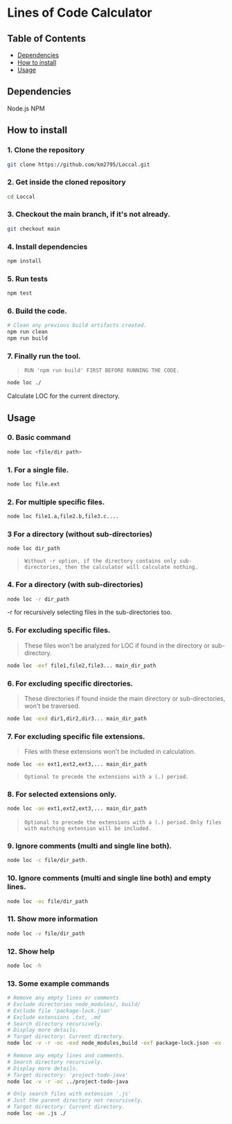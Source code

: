 # Lines of Code Calculator

## Table of Contents

- [Dependencies](#markdown-header-dependencies)
- [How to install](#markdown-header-how-to-install)
- [Usage](#markdown-header-usage)

## Dependencies

Node.js
NPM

## How to install

### 1. Clone the repository

```bash
git clone https://github.com/km2795/Loccal.git
```

### 2. Get inside the cloned repository

```bash
cd Loccal
```

### 3. Checkout the main branch, if it's not already.

```bash
git checkout main
```

### 4. Install dependencies

```bash
npm install
```

### 5. Run tests

```bash
npm test
```

### 6. Build the code.

```bash
# Clean any previous build artifacts created.
npm run clean
npm run build
```

### 7. Finally run the tool.

> `RUN 'npm run build' FIRST BEFORE RUNNING THE CODE.`

```bash
node loc ./
```

Calculate LOC for the current directory.

## Usage

### 0. Basic command 

```bash
node loc <file/dir path>
```

### 1. For a single file.

```bash
node loc file.ext
```

### 2. For multiple specific files.

```bash
node loc file1.a,file2.b,file3.c....
```

### 3 For a directory (without sub-directories)

```bash
node loc dir_path
```

> `Without -r option, if the directory contains only sub-directories, then the calculator will calculate nothing.`

### 4. For a directory (with sub-directories)

```bash
node loc -r dir_path
```

-r for recursively selecting files in the sub-directories too.

### 5. For excluding specific files.

> These files won't be analyzed for LOC if found in the directory or sub-directory.

```bash
node loc -exf file1,file2,file3... main_dir_path
```

### 6. For excluding specific directories.

> These directories if found inside the main directory or sub-directories, won't be traversed.

```bash
node loc -exd dir1,dir2,dir3... main_dir_path
```

### 7. For excluding specific file extensions.

> Files with these extensions won't be included in calculation.

```bash
node loc -ex ext1,ext2,ext3,... main_dir_path
```

> `Optional to precede the extensions with a (.) period.`

### 8. For selected extensions only.

```bash
node loc -ae ext1,ext2,ext3,... main_dir_path
```

> `Optional to precede the extensions with a (.) period.`
> `Only files with matching extension will be included.`

### 9. Ignore comments (multi and single line both).

```bash
node loc -c file/dir_path.
```

### 10. Ignore comments (multi and single line both) and empty lines.

```bash
node loc -oc file/dir_path
```

### 11. Show more information

```bash
node loc -v file/dir_path
```

### 12. Show help

```bash
node loc -h
```

### 13. Some example commands

```bash
# Remove any empty lines or comments
# Exclude directories node_modules/, build/
# Exclude file 'package-lock.json'
# Exclude extensions .txt, .md
# Search directory recursively.
# Display more details.
# Target directory: Current directory.
node loc -v -r -oc -exd node_modules,build -exf package-lock.json -ex .txt,.md ./
```

```bash
# Remove any empty lines and comments.
# Search directory recursively.
# Display more details.
# Target directory: 'project-todo-java'
node loc -v -r -oc ../project-todo-java
```

```bash
# Only search files with extension '.js'
# Just the parent directory not recursively.
# Target directory: Current directory.
node loc -ae .js ./
```
